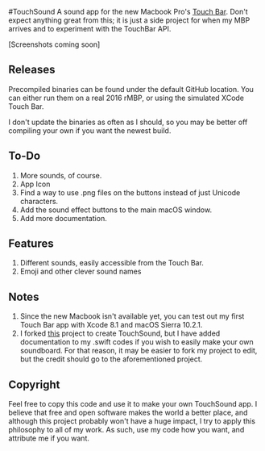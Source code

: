 #TouchSound
A sound app for the new Macbook Pro's [Touch Bar](https://developer.apple.com/macos/touch-bar/). Don't expect anything great from this; it is just a side project for when my MBP arrives and to experiment with the TouchBar API.

[Screenshots coming soon]

## Releases
Precompiled binaries can be found under the default GitHub location. You can either run them on a real 2016 rMBP, or using the simulated XCode Touch Bar.

I don't update the binaries as often as I should, so you may be better off compiling your own if you want the newest build.

## To-Do
1. More sounds, of course.
2. App Icon
3. Find a way to use .png files on the buttons instead of just Unicode characters.
4. Add the sound effect buttons to the main macOS window.
5. Add more documentation.

## Features
1. Different sounds, easily accessible from the Touch Bar.
2. Emoji and other clever sound names

## Notes
1. Since the new Macbook isn't available yet, you can test out my first Touch Bar app with Xcode 8.1 and macOS Sierra 10.2.1.
2. I forked [this](https://github.com/hungtruong/TouchFart) project to create TouchSound, but I have added documentation to my .swift codes if you wish to easily make your own soundboard. For that reason, it may be easier to fork my project to edit, but the credit should go to the aforementioned project.


## Copyright
Feel free to copy this code and use it to make your own TouchSound app. I believe that free and open software makes the world a better place, and although this project probably won't have a huge impact, I try to apply this philosophy to all of my work. As such, use my code how you want, and attribute me if you want.
